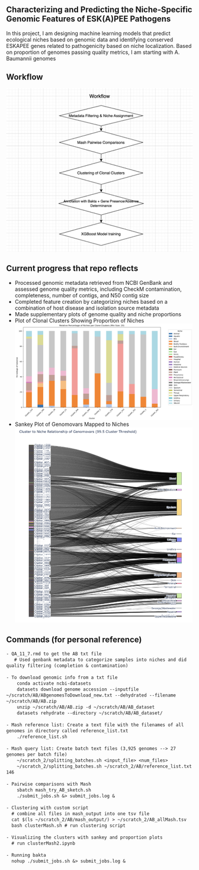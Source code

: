 ## Characterizing and Predicting the Niche-Specific Genomic Features of ESK(A)PEE Pathogens

In this project, I am designing machine learning models that predict ecological niches based on genomic data and identifying conserved ESKAPEE genes related to pathogenicity based on niche localization. Based on proportion of genomes passing quality metrics, I am starting with A. Baumannii genomes

## **Workflow**
![picture of workflow](https://github.com/angehuy/ESKAPEE_brownlab/blob/main/figures/Brown_Workflow.png)

## **Current progress that repo reflects**
* Processed genomic metadata retrieved from NCBI GenBank and assessed genome quality metrics, including CheckM contamination, completeness, number of contigs, and N50 contig size
* Completed feature creation by categorizing niches based on a combination of host disease and isolation source metadata
* Made supplementary plots of genome quality and niche proportions
* Plot of Clonal Clusters Showing Proportion of Niches
![picture of bar plot](https://github.com/angehuy/ESKAPEE_brownlab/blob/main/figures/Brown_CloneStacked.png)
* Sankey Plot of Genomovars Mapped to Niches
![picture of Sankey plot](https://github.com/angehuy/ESKAPEE_brownlab/blob/main/figures/Brown_GenomovarSankey.png)

## **Commands (for personal reference)**
```
- QA_11_7.rmd to get the AB txt file
   # Used genbank metadata to categorize samples into niches and did quality filtering (completion & contamination)

- To download genomic info from a txt file
    conda activate ncbi-datasets
    datasets download genome accession --inputfile ~/scratch/AB/ABgenomesToDownload_new.txt --dehydrated --filename ~/scratch/AB/AB.zip
    unzip ~/scratch/AB/AB.zip -d ~/scratch/AB/AB_dataset
    datasets rehydrate --directory ~/scratch/AB/AB_dataset/

- Mash reference list: Create a text file with the filenames of all genomes in directory called reference_list.txt
    ./reference_list.sh

- Mash query list: Create batch text files (3,925 genomes --> 27 genomes per batch file)
    ~/scratch_2/splitting_batches.sh <input_file> <num_files>
    ~/scratch_2/splitting_batches.sh ~/scratch_2/AB/reference_list.txt 146

- Pairwise comparisons with Mash
    sbatch mash_try_AB_sketch.sh
    ./submit_jobs.sh &> submit_jobs.log &

- Clustering with custom script
  # combine all files in mash_output into one tsv file
  cat $(ls ~/scratch_2/AB/mash_output/) > ~/scratch_2/AB_allMash.tsv
  bash clusterMash.sh # run clustering script

- Visualizing the clusters with sankey and proportion plots
  # run clusterMash2.ipynb

- Running bakta
  nohup ./submit_jobs.sh &> submit_jobs.log &
```
